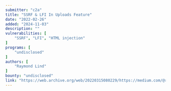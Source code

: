 ```yaml
---
submitter: "c2a"
title: "SSRF & LFI In Uploads Feature"
date: "2022-02-26"
added: "2024-11-03"
description: ""
vulnerabilities: [
    "SSRF", "LFI", "HTML injection"
]
programs: [
    "undisclosed"
]
authors: [
    "Raymond Lind"
]
bounty: "undisclosed"
link: "https://web.archive.org/web/20220315080229/https://medium.com/@raymond-lind/ssrf-lfi-in-uploads-feature-321d83b93ec0"
---
```




